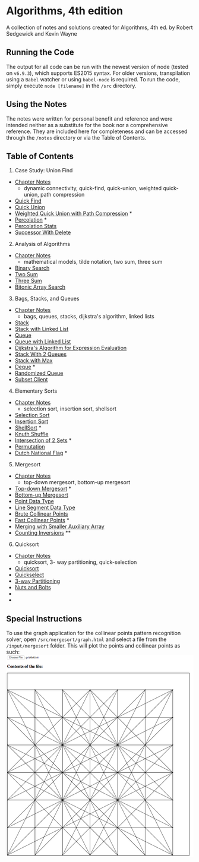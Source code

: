 # Algorithms, 4th edition
A collection of notes and solutions created for Algorithms, 4th ed. by Robert Sedgewick and Kevin Wayne

## Running the Code
The output for all code can be run with the newest version of node (tested on `v6.9.3`), which supports ES2015 syntax.
For older versions, transpilation using a `Babel` watcher or using `babel-node` is required. To run the code, simply 
execute `node [filename]` in the `/src` directory.

## Using the Notes
The notes were written for personal benefit and reference and were intended neither as a substitute for the book nor a comprehensive reference. They are included here for completeness and can be accessed through the `/notes` directory or via the Table of Contents.

## Table of Contents
1. Case Study: Union Find
  - [Chapter Notes](./notes/1.5-union-find.md)
    - dynamic connectivity, quick-find, quick-union, weighted quick-union, path compression
  - [Quick Find](./src/union-find/quickFind.js)
  - [Quick Union](./src/union-find/quickUnion.js)
  - [Weighted Quick Union with Path Compression](./src/union-find/weightedQuickUnion.js) *
  - [Percolation](.//notes/1.5-percolation.md) *
  - [Percolation Stats](./notes/1.5-percolationStats.md)
  - [Successor With Delete](./src/interview-problems/successorWithDelete.js)
2. Analysis of Algorithms
  - [Chapter Notes](./notes/1.4-analysis-of-algorithms.md)
    - mathematical models, tilde notation, two sum, three sum
  - [Binary Search](./src/analysis-of-algorithms/binarySearch.js)
  - [Two Sum](./src/analysis-of-algorithms/twoSum.js)
  - [Three Sum](./src/analysis-of-algorithms/threeSum.js)
  - [Bitonic Array Search](./src/interview-problems/bitonicArraySearch.js)
3. Bags, Stacks, and Queues
  - [Chapter Notes](./notes/1.3-bags-queues-stacks.md)
    - bags, queues, stacks, dijkstra's algorithm, linked lists
  - [Stack](./src/bags-queues-stacks/stack.js)
  - [Stack with Linked List](./src/bags-queues-stacks/stackWithLinkedList.js)
  - [Queue](./src/bags-queues-stacks/queue.js)
  - [Queue with Linked List](./src/bags-queues-stacks/queueWithLinkedList.js)
  - [Dijkstra's Algorithm for Expression Evaluation](./src/bags-queues-stacks/dijkstrasAlgorithm.js)
  - [Stack With 2 Queues](./interview-problems/queueWith2Stacks.js)
  - [Stack with Max](./interview-problems/stackWithMax.js)
  - [Deque](./notes/1.3-deque.md) *
  - [Randomized Queue](./notes/1.3-randomizedQueue.md)
  - [Subset Client](./notes/1.3-subset-client.md)
4. Elementary Sorts
  - [Chapter Notes](./notes/2.1-elementary-sorts.md)
    - selection sort, insertion sort, shellsort
  - [Selection Sort](./src/elementary-sorts/selectionSort.js)
  - [Insertion Sort](./src/elementary-sorts/insertionSort.js)
  - [ShellSort](./src/elementary-sorts/shellSort.js) *
  - [Knuth Shuffle](./src/elementary-sorts/knuthShuffle.js)
  - [Intersection of 2 Sets](./src/interview-problems/intersectionOf2Sets.js) *
  - [Permutation](./src/interview-problems/permutation.js)
  - [Dutch National Flag](./src/interview-problems/dutchNationalFlag.js) *
5. Mergesort
  - [Chapter Notes](./notes/2.2-mergesort.md)
    - top-down mergesort, bottom-up mergesort
  - [Top-down Mergesort](./src/mergesort/mergesort.js) *
  - [Bottom-up Mergesort](./src/mergesort/mergesortBU.js)
  - [Point Data Type](./src/mergesort/point.js)
  - [Line Segment Data Type](./src/mergesort/lineSegment.js)
  - [Brute Collinear Points](./src/mergesort/bruteCollinearPoints.js)
  - [Fast Collinear Points](./notes/2.2-fastCollinearPoints.md) *
  - [Merging with Smaller Auxiliary Array](src/interview-problems/smallerAuxMerge.js)
  - [Counting Inversions](src/interview-problems/countInversions.js) **
6. Quicksort
  - [Chapter Notes](./notes/2.3-quicksort.md)
    - quicksort, 3- way partitioning, quick-selection
  - [Quicksort](./src/quicksort/quicksort.js)
  - [Quickselect](./src/quicksort/quickselect.js)
  - [3-way Partitioning](./src/quicksort/quicksort3way.js)
  - [Nuts and Bolts](./src/interview-problems/nutsAndBolts.js)
  - []()
  - []()
  
## Special Instructions
To use the graph application for the collinear points pattern recognition solver, open `/src/mergesort/graph.html`
and select a file from the `/input/mergesort` folder. This will plot the points and collinear points as such:  
![Collinear Points Grapher](./src/mergesort/graph-grid.png)
  